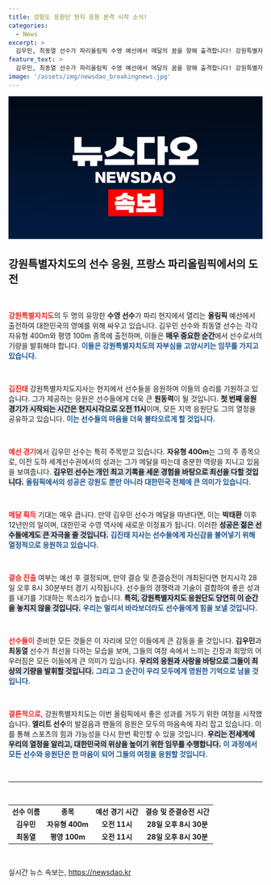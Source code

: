 ```yaml
---
title: 강원도 응원단 현지 응원 본격 시작 소식!
categories:
  - News
excerpt: >
  김우민, 최동열 선수가 파리올림픽 수영 예선에서 메달의 꿈을 향해 출격합니다! 강원특별자치도 응원단의 열정적인 응원이 펼쳐지는 현장, 12년 만의 메달 획득 기대감이 커집니다. 클릭해서 응원의 순간을 함께하세요!
feature_text: >
  김우민, 최동열 선수가 파리올림픽 수영 예선에서 메달의 꿈을 향해 출격합니다! 강원특별자치도 응원단의 열정적인 응원이 펼쳐지는 현장, 12년 만의 메달 획득 기대감이 커집니다. 클릭해서 응원의 순간을 함께하세요!
image: '/assets/img/newsdao_breakingnews.jpg'
---
```


<p><img src="/assets/img/newsdao_breakingnews.jpg" alt="firstkoreanews 속보" /></p>

<h2 data-ke-size="size26">강원특별자치도의 선수 응원, 프랑스 파리올림픽에서의 도전</h2>

<p data-ke-size="size16">&nbsp;</p>

<p><b><span style="color: #ee2323;">강원특별자치도</span></b>의 두 명의 유망한 <b>수영 선수</b>가 파리 현지에서 열리는 <b>올림픽</b> 예선에서 출전하여 대한민국의 영예를 위해 싸우고 있습니다. 김우민 선수와 최동열 선수는 각각 자유형 400m와 평영 100m 종목에 출전하며, 이들은 <b><span style="background-color: #21538527;">매우 중요한 순간</span></b>에서 선수로서의 기량을 발휘해야 합니다. <b><span style="color: #1a5490;">이들은 강원특별자치도의 자부심을 고양시키는 임무를 가지고 있습니다.</span></b></p>

<p data-ke-size="size16">&nbsp;</p>

<p><b><span style="color: #ee2323;">김진태</span></b> 강원특별자치도지사는 현지에서 선수들을 응원하며 이들의 승리를 기원하고 있습니다. 그가 제공하는 응원은 선수들에게 더욱 큰 <b>원동력</b>이 될 것입니다. <b><span style="background-color: #21538527;">첫 번째 응원 경기가 시작되는 시간은 현지시각으로 오전 11시</span></b>이며, 모든 지역 응원단도 그의 열정을 공유하고 있습니다. <b><span style="color: #1a5490;">이는 선수들의 마음을 더욱 불타오르게 할 것입니다.</span></b></p>

<p data-ke-size="size16">&nbsp;</p>

<p><b><span style="color: #ee2323;">예선 경기</span></b>에서 김우민 선수는 특히 주목받고 있습니다. <b>자유형 400m</b>는 그의 주 종목으로, 이전 도하 세계선수권에서의 성과는 그가 메달을 따는데 충분한 역량을 지니고 있음을 보여줍니다. <b><span style="background-color: #21538527;">김우민 선수는 개인 최고 기록을 세운 경험을 바탕으로 최선을 다할 것입니다.</span></b> <b><span style="color: #1a5490;">올림픽에서의 성공은 강원도 뿐만 아니라 대한민국 전체에 큰 의미가 있습니다.</span></b> </p>

<p data-ke-size="size16">&nbsp;</p>

<p><b><span style="color: #ee2323;">메달 획득</span></b> 기대는 매우 큽니다. 만약 김우민 선수가 메달을 따낸다면, 이는 <b>박태환</b> 이후 12년만의 일이며, 대한민국 수영 역사에 새로운 이정표가 됩니다. 이러한 <b><span style="background-color: #21538527;">성공은 젊은 선수들에게도 큰 자극을 줄 것입니다.</span></b> <b><span style="color: #1a5490;">김진태 지사는 선수들에게 자신감을 불어넣기 위해 열정적으로 응원하고 있습니다.</span></b></p>

<p data-ke-size="size16">&nbsp;</p>

<p><b><span style="color: #ee2323;">결승 진출</span></b> 여부는 예선 후 결정되며, 만약 결승 및 준결승전이 개최된다면 현지시각 28일 오후 8시 30분부터 경기 시작됩니다. 선수들의 경쟁력과 기술이 결합하여 좋은 성과를 내기를 기대하는 목소리가 높습니다. <b><span style="background-color: #21538527;">특히, 강원특별자치도 응원단도 당연히 이 순간을 놓치지 않을 것입니다.</span></b> <b><span style="color: #1a5490;">우리는 멀리서 바라보더라도 선수들에게 힘을 보낼 것입니다.</span></b></p>

<p data-ke-size="size16">&nbsp;</p>

<p><b><span style="color: #ee2323;">선수들이</span></b> 준비한 모든 것들은 이 자리에 모인 이들에게 큰 감동을 줄 것입니다. <b>김우민</b>과 <b>최동열</b> 선수가 최선을 다하는 모습을 보며, 그들의 여정 속에서 느끼는 긴장과 희망의 어우러짐은 모든 이들에게 큰 의미가 있습니다. <b><span style="background-color: #21538527;">우리의 응원과 사랑을 바탕으로 그들이 최상의 기량을 발휘할 것입니다.</span></b> <b><span style="color: #1a5490;">그리고 그 순간이 우리 모두에게 영원한 기억으로 남을 것입니다.</span></b></p>

<p data-ke-size="size16">&nbsp;</p>

<p><b><span style="color: #ee2323;">결론적으로</span></b>, 강원특별자치도는 이번 올림픽에서 좋은 성과를 거두기 위한 여정을 시작했습니다. <b>엘리트 선수</b>의 발걸음과 팬들의 응원은 모두의 마음속에 자리 잡고 있습니다. 이를 통해 스포츠의 힘과 가능성을 다시 한번 확인할 수 있을 것입니다. <b><span style="background-color: #21538527;">우리는 전세계에 우리의 열정을 알리고, 대한민국의 위상을 높이기 위한 임무를 수행합니다.</span></b> <b><span style="color: #1a5490;">이 과정에서 모든 선수와 응원단은 한 마음이 되어 그들의 여정을 응원할 것입니다.</span></b></p>

<p data-ke-size="size16">&nbsp;</p>

<hr>

<p data-ke-size="size16">&nbsp;</p>

<table style="width: 100%;">
    <tr>
        <td style="text-align: center; height: 17px;"><b>선수 이름</b></td>
        <td style="text-align: center; height: 17px;"><b>종목</b></td>
        <td style="text-align: center; height: 17px;"><b>예선 경기 시간</b></td>
        <td style="text-align: center; height: 17px;"><b>결승 및 준결승전 시간</b></td>
    </tr>
    <tr>
        <td style="text-align: center; height: 17px;"><b>김우민</b></td>
        <td style="text-align: center; height: 17px;"><b>자유형 400m</b></td>
        <td style="text-align: center; height: 17px;"><b>오전 11시</b></td>
        <td style="text-align: center; height: 17px;"><b>28일 오후 8시 30분</b></td>
    </tr>
    <tr>
        <td style="text-align: center; height: 17px;"><b>최동열</b></td>
        <td style="text-align: center; height: 17px;"><b>평영 100m</b></td>
        <td style="text-align: center; height: 17px;"><b>오전 11시</b></td>
        <td style="text-align: center; height: 17px;"><b>28일 오후 8시 30분</b></td>
    </tr>
</table>

<p data-ke-size="size16">&nbsp;</p>
실시간 뉴스 속보는, <a href="https://newsdao.kr" rel="dofollow">https://newsdao.kr</a>


